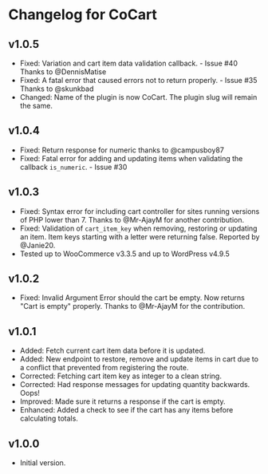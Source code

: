 # Changelog for CoCart

## v1.0.5
* Fixed: Variation and cart item data validation callback. - Issue #40 Thanks to @DennisMatise
* Fixed: A fatal error that caused errors not to return properly. - Issue #35 Thanks to @skunkbad
* Changed: Name of the plugin is now CoCart. The plugin slug will remain the same.

## v1.0.4
* Fixed: Return response for numeric thanks to @campusboy87
* Fixed: Fatal error for adding and updating items when validating the callback `is_numeric`. - Issue #30

## v1.0.3
* Fixed: Syntax error for including cart controller for sites running versions of PHP lower than 7. Thanks to @Mr-AjayM for another contribution.
* Fixed: Validation of `cart_item_key` when removing, restoring or updating an item. Item keys starting with a letter were returning false. Reported by @Janie20.
* Tested up to WooCommerce v3.3.5 and up to WordPress v4.9.5

## v1.0.2
* Fixed: Invalid Argument Error should the cart be empty. Now returns "Cart is empty" properly. Thanks to @Mr-AjayM for the contribution.

## v1.0.1
* Added: Fetch current cart item data before it is updated.
* Added: New endpoint to restore, remove and update items in cart due to a conflict that prevented from registering the route.
* Corrected: Fetching cart item key as integer to a clean string.
* Corrected: Had response messages for updating quantity backwards. Oops!
* Improved: Made sure it returns a response if the cart is empty.
* Enhanced: Added a check to see if the cart has any items before calculating totals.

## v1.0.0
* Initial version.
